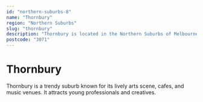 ```yaml
---
id: "northern-suburbs-8"
name: "Thornbury"
region: "Northern Suburbs"
slug: "thornbury"
description: "Thornbury is located in the Northern Suburbs of Melbourne. Find trusted local plumbers serving this area."
postcode: "3071"
---
```


# Thornbury

Thornbury is a trendy suburb known for its lively arts scene, cafes, and music venues. It attracts young professionals and creatives. 